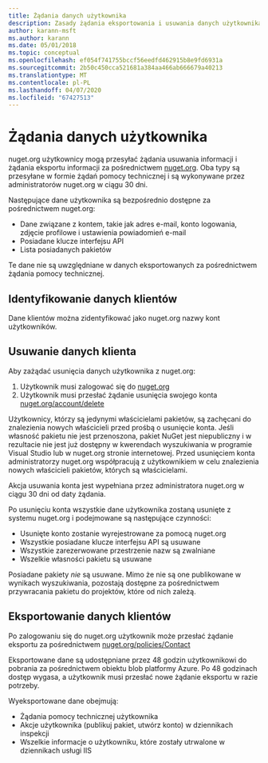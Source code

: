 ```yaml
---
title: Żądania danych użytkownika
description: Zasady żądania eksportowania i usuwania danych użytkownika
author: karann-msft
ms.author: karann
ms.date: 05/01/2018
ms.topic: conceptual
ms.openlocfilehash: ef054f741755bccf56eedfd462915b8e9fd6931a
ms.sourcegitcommit: 2b50c450cca521681a384aa466ab666679a40213
ms.translationtype: MT
ms.contentlocale: pl-PL
ms.lasthandoff: 04/07/2020
ms.locfileid: "67427513"
---
```

# <a name="user-data-requests"></a>Żądania danych użytkownika

nuget.org użytkownicy mogą przesyłać żądania usuwania informacji i żądania eksportu informacji za pośrednictwem [nuget.org](https://www.nuget.org). Oba typy są przesyłane w formie żądań pomocy technicznej i są wykonywane przez administratorów nuget.org w ciągu 30 dni.

Następujące dane użytkownika są bezpośrednio dostępne za pośrednictwem nuget.org:

* Dane związane z kontem, takie jak adres e-mail, konto logowania, zdjęcie profilowe i ustawienia powiadomień e-mail
* Posiadane klucze interfejsu API
* Lista posiadanych pakietów

Te dane nie są uwzględniane w danych eksportowanych za pośrednictwem żądania pomocy technicznej.

## <a name="identifying-customer-data"></a>Identyfikowanie danych klientów

Dane klientów można zidentyfikować jako nuget.org nazwy kont użytkowników.

## <a name="deleting-customer-data"></a>Usuwanie danych klienta

Aby zażądać usunięcia danych użytkownika z nuget.org:

1. Użytkownik musi zalogować się do [nuget.org](https://www.nuget.org)
1. Użytkownik musi przesłać żądanie usunięcia swojego konta [nuget.org/account/delete](https://www.nuget.org/account/delete)

Użytkownicy, którzy są jedynymi właścicielami pakietów, są zachęcani do znalezienia nowych właścicieli przed prośbą o usunięcie konta. Jeśli własność pakietu nie jest przenoszona, pakiet NuGet jest niepubliczny i w rezultacie nie jest już dostępny w kwerendach wyszukiwania w programie Visual Studio lub w nuget.org stronie internetowej. Przed usunięciem konta administratorzy nuget.org współpracują z użytkownikiem w celu znalezienia nowych właścicieli pakietów, których są właścicielami.

Akcja usuwania konta jest wypełniana przez administratora nuget.org w ciągu 30 dni od daty żądania.

Po usunięciu konta wszystkie dane użytkownika zostaną usunięte z systemu nuget.org i podejmowane są następujące czynności:

* Usunięte konto zostanie wyrejestrowane za pomocą nuget.org
* Wszystkie posiadane klucze interfejsu API są usuwane
* Wszystkie zarezerwowane przestrzenie nazw są zwalniane
* Wszelkie własności pakietu są usuwane

Posiadane pakiety *nie* są usuwane. Mimo że nie są one publikowane w wynikach wyszukiwania, pozostają dostępne za pośrednictwem przywracania pakietu do projektów, które od nich zależą.

## <a name="exporting-customer-data"></a>Eksportowanie danych klientów

Po zalogowaniu się do nuget.org użytkownik może przesłać żądanie eksportu za pośrednictwem [nuget.org/policies/Contact](https://www.nuget.org/policies/Contact)

Eksportowane dane są udostępniane przez 48 godzin użytkownikowi do pobrania za pośrednictwem obiektu blob platformy Azure. Po 48 godzinach dostęp wygasa, a użytkownik musi przesłać nowe żądanie eksportu w razie potrzeby.

Wyeksportowane dane obejmują:

* Żądania pomocy technicznej użytkownika
* Akcje użytkownika (publikuj pakiet, utwórz konto) w dziennikach inspekcji
* Wszelkie informacje o użytkowniku, które zostały utrwalone w dziennikach usługi IIS
